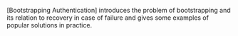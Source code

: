 [Bootstrapping Authentication] introduces the problem of bootstrapping and its 
relation to recovery in case of failure and gives some examples of popular 
solutions in practice.
